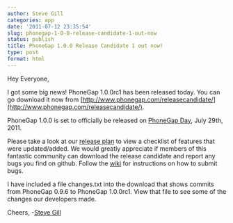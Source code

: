 ```yaml
---
author: Steve Gill
categories: app
date: '2011-07-12 23:35:54'
slug: phonegap-1-0-0-release-candidate-1-out-now
status: publish
title: PhoneGap 1.0.0 Release Candidate 1 out now!
type: post
format: html
---
```


Hey Everyone,

I got some big news! PhoneGap 1.0.0rc1 has been released today. You can go download it now from [http://www.phonegap.com/releasecandidate/](http://www.phonegap.com/releasecandidate/).

PhoneGap 1.0.0 is set to officially be released on [PhoneGap Day](http://www.phonegap.com/community/events/phonegap-day/), July 29th, 2011\.

Please take a look at our [release plan](http://wiki.phonegap.com/w/page/42000202/Release-Plan) to view a checklist of features that were updated/added. We would greatly appreciate if members of this fantastic community can download the release candidate and report any bugs you find on github. Follow the [wiki](http://wiki.phonegap.com/w/page/16494772/FrontPage#issue) for instructions on how to submit bugs.

I have included a file changes.txt into the download that shows commits from PhoneGap 0.9.6 to PhoneGap 1.0.0rc1\. View that file to see some of the changes our developers made.

Cheers,
-[Steve Gill](http://twitter.com/#/stevesgill)
